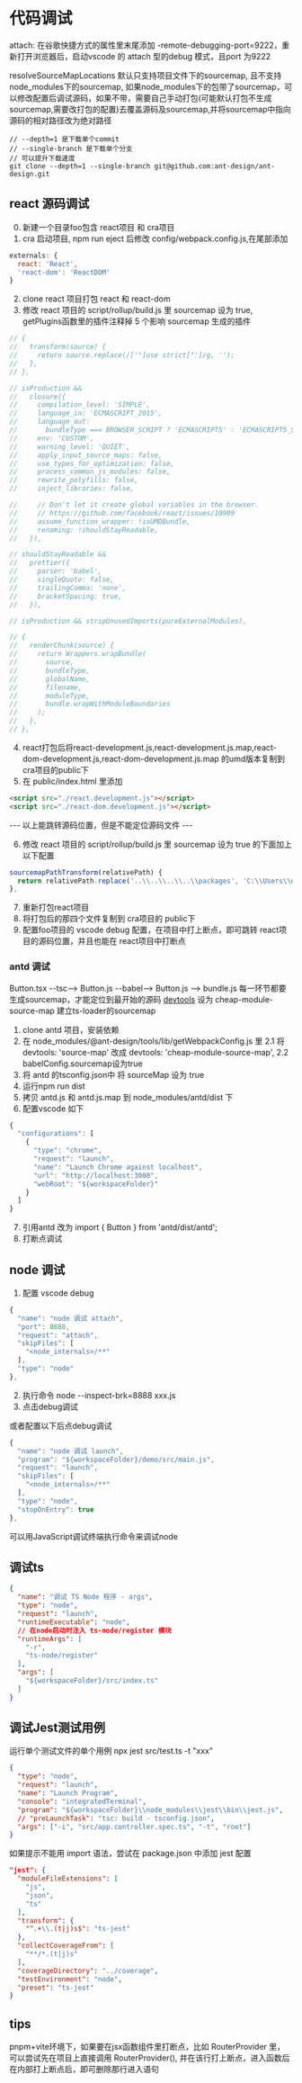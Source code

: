 # 代码调试

attach: 在谷歌快捷方式的属性里末尾添加 -remote-debugging-port=9222，重新打开浏览器后，启动vscode 的 attach 型的debug 模式，且port 为9222

resolveSourceMapLocations 默认只支持项目文件下的sourcemap, 且不支持node_modules下的sourcemap, 如果node_modules下的包带了sourcemap，可以修改配置后调试源码，如果不带，需要自己手动打包(可能默认打包不生成sourcemap,需要改打包的配置)去覆盖源码及sourcemap,并将sourcemap中指向源码的相对路径改为绝对路径

``` 
// --depth=1 是下载单个commit 
// --single-branch 是下载单个分支 
// 可以提升下载速度
git clone --depth=1 --single-branch git@github.com:ant-design/ant-design.git
```

## react 源码调试

0. 新建一个目录foo包含 react项目 和 cra项目
1. cra 启动项目, npm run eject 后修改 config/webpack.config.js,在尾部添加
``` js
externals: {
  react: 'React',
  'react-dom': 'ReactDOM'
}
```
2. clone react 项目打包 react 和 react-dom
3. 修改 react 项目的 script/rollup/build.js 里 sourcemap 设为 true, getPlugins函数里的插件注释掉 5 个影响 sourcemap 生成的插件
``` js
// {
//   transform(source) {
//     return source.replace(/['"]use strict["']/g, '');
//   },
// },

// isProduction &&
//   closure({
//     compilation_level: 'SIMPLE',
//     language_in: 'ECMASCRIPT_2015',
//     language_out:
//       bundleType === BROWSER_SCRIPT ? 'ECMASCRIPT5' : 'ECMASCRIPT5_STRICT',
//     env: 'CUSTOM',
//     warning_level: 'QUIET',
//     apply_input_source_maps: false,
//     use_types_for_optimization: false,
//     process_common_js_modules: false,
//     rewrite_polyfills: false,
//     inject_libraries: false,

//     // Don't let it create global variables in the browser.
//     // https://github.com/facebook/react/issues/10909
//     assume_function_wrapper: !isUMDBundle,
//     renaming: !shouldStayReadable,
//   }),

// shouldStayReadable &&
//   prettier({
//     parser: 'babel',
//     singleQuote: false,
//     trailingComma: 'none',
//     bracketSpacing: true,
//   }),

// isProduction && stripUnusedImports(pureExternalModules),

// {
//   renderChunk(source) {
//     return Wrappers.wrapBundle(
//       source,
//       bundleType,
//       globalName,
//       filename,
//       moduleType,
//       bundle.wrapWithModuleBoundaries
//     );
//   },
// },
```
4. react打包后将react-development.js,react-development.js.map,react-dom-development.js,react-dom-development.js.map 的umd版本复制到cra项目的public下
5. 在 public/index.html 里添加
``` html
<script src="./react.development.js"></script>
<script src="./react-dom.development.js"></script>
```

--- 以上能跳转源码位置，但是不能定位源码文件 ---

6. 修改 react 项目的 script/rollup/build.js 里 sourcemap 设为 true 的下面加上以下配置
``` js
sourcemapPathTransform(relativePath) {
  return relativePath.replace('..\\..\\..\\..\\packages', 'C:\\Users\\dell\\Desktop\\react-debug\\react\\packages')
},
```
7. 重新打包react项目
8. 将打包后的那四个文件复制到 cra项目的 public下
9. 配置foo项目的 vscode debug 配置，在项目中打上断点，即可跳转 react项目的源码位置，并且也能在 react项目中打断点


### antd 调试

Button.tsx --tsc--> Button.js --babel--> Button.js --> bundle.js
每一环节都要生成sourcemap，才能定位到最开始的源码
[devtools](https://webpack.js.org/configuration/devtool/#special-cases) 设为 cheap-module-source-map 建立ts-loader的sourcemap

1. clone antd 项目，安装依赖
2. 在 node_modules/@ant-design/tools/lib/getWebpackConfig.js 里
  2.1 将 devtools: 'source-map' 改成 devtools: 'cheap-module-source-map',
  2.2 babelConfig.sourcemap设为true
3. 将 antd 的tsconfig.json中 将 sourceMap 设为 true
4. 运行npm run dist
5. 拷贝 antd.js 和 antd.js.map 到 node_modules/antd/dist 下
6. 配置vscode 如下
``` js
{
  "configurations": [
    {
      "type": "chrome",
      "request": "launch",
      "name": "Launch Chrome against localhost",
      "url": "http://localhost:3000",
      "webRoot": "${workspaceFolder}"
    }
  ]
}
```
7. 引用antd 改为 import { Button } from 'antd/dist/antd';
8. 打断点调试

## node 调试

1. 配置 vscode debug
``` js
{
  "name": "node 调试 attach",
  "port": 8888,
  "request": "attach",
  "skipFiles": [
    "<node_internals>/**"
  ],
  "type": "node"
},
```
2. 执行命令 node --inspect-brk=8888 xxx.js
3. 点击debug调试

或者配置以下后点debug调试
``` js
{
  "name": "node 调试 launch",
  "program": "${workspaceFolder}/demo/src/main.js",
  "request": "launch",
  "skipFiles": [
    "<node_internals>/**"
  ],
  "type": "node",
  "stopOnEntry": true
},
```

可以用JavaScript调试终端执行命令来调试node

## 调试ts

``` json
{
  "name": "调试 TS Node 程序 - args",
  "type": "node",
  "request": "launch",
  "runtimeExecutable": "node",
  // 在node启动时注入 ts-node/register 模块
  "runtimeArgs": [
    "-r",
    "ts-node/register"
  ],
  "args": [
    "${workspaceFolder}/src/index.ts"
  ]
}
```

## 调试Jest测试用例

运行单个测试文件的单个用例
npx jest src/test.ts -t "xxx"

``` json
{
  "type": "node",
  "request": "launch",
  "name": "Launch Program",
  "console": "integratedTerminal",
  "program": "${workspaceFolder}\\node_modules\\jest\\bin\\jest.js",
  // "preLaunchTask": "tsc: build - tsconfig.json",
  "args": ["-i", "src/app.controller.spec.ts", "-t", "root"]
}
```

如果提示不能用 import 语法，尝试在 package.json 中添加 jest 配置
``` json
"jest": {
  "moduleFileExtensions": [
    "js",
    "json",
    "ts"
  ],
  "transform": {
    "^.+\\.(t|j)s$": "ts-jest"
  },
  "collectCoverageFrom": [
    "**/*.(t|j)s"
  ],
  "coverageDirectory": "../coverage",
  "testEnvironment": "node",
  "preset": "ts-jest"
}
```

## tips

pnpm+vite环境下，如果要在jsx函数组件里打断点，比如 RouterProvider 里，可以尝试先在项目上直接调用 RouterProvider(), 并在该行打上断点，进入函数后在内部打上断点后，即可删除那行进入语句